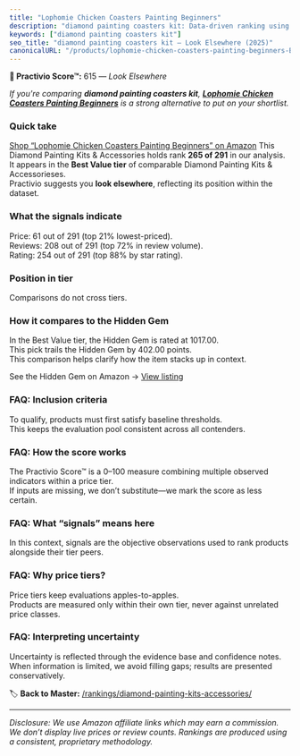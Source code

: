 ```yaml
---
title: "Lophomie Chicken Coasters Painting Beginners"
description: "diamond painting coasters kit: Data-driven ranking using the Practivio Score™. Positioned by quality, value, demand, findability, momentum."
keywords: ["diamond painting coasters kit"]
seo_title: "diamond painting coasters kit — Look Elsewhere (2025)"
canonicalURL: "/products/lophomie-chicken-coasters-painting-beginners-B0DLW65MQ8/"
---
```


**🚫 Practivio Score™:** 615 — _Look Elsewhere_


*If you're comparing **diamond painting coasters kit**, **[Lophomie Chicken Coasters Painting Beginners](https://www.amazon.com/dp/B0DLW65MQ8?tag=practivio-20)** is a strong alternative to put on your shortlist.*
### Quick take
[Shop “Lophomie Chicken Coasters Painting Beginners” on Amazon](https://www.amazon.com/dp/B0DLW65MQ8?tag=practivio-20)
This Diamond Painting Kits & Accessories holds rank **265 of 291** in our analysis.  
It appears in the **Best Value tier** of comparable Diamond Painting Kits & Accessorieses.  
Practivio suggests you **look elsewhere**, reflecting its position within the dataset.

### What the signals indicate
Price: 61 out of 291 (top 21% lowest-priced).  
Reviews: 208 out of 291 (top 72% in review volume).  
Rating: 254 out of 291 (top 88% by star rating).  

### Position in tier
Comparisons do not cross tiers.

### How it compares to the Hidden Gem
In the Best Value tier, the Hidden Gem is rated at 1017.00.  
This pick trails the Hidden Gem by 402.00 points.  
This comparison helps clarify how the item stacks up in context.  

See the Hidden Gem on Amazon → [View listing](https://www.amazon.com/dp/B07P5YDBZR?tag=practivio-20)

### FAQ: Inclusion criteria
To qualify, products must first satisfy baseline thresholds.  
This keeps the evaluation pool consistent across all contenders.

### FAQ: How the score works
The Practivio Score™ is a 0–100 measure combining multiple observed indicators within a price tier.  
If inputs are missing, we don’t substitute—we mark the score as less certain.

### FAQ: What “signals” means here
In this context, signals are the objective observations used to rank products alongside their tier peers.

### FAQ: Why price tiers?
Price tiers keep evaluations apples-to-apples.  
Products are measured only within their own tier, never against unrelated price classes.

### FAQ: Interpreting uncertainty
Uncertainty is reflected through the evidence base and confidence notes.  
When information is limited, we avoid filling gaps; results are presented conservatively.


🏷️ **Back to Master:** [/rankings/diamond-painting-kits-accessories/](/rankings/diamond-painting-kits-accessories/)

---
_Disclosure: We use Amazon affiliate links which may earn a commission. We don’t display live prices or review counts. Rankings are produced using a consistent, proprietary methodology._
